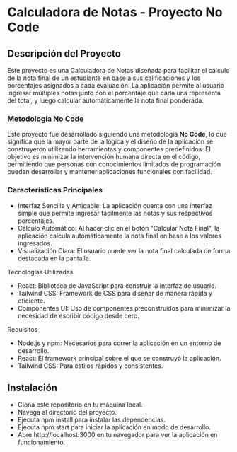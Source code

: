 # Calculadora de Notas - Proyecto No Code
## Descripción del Proyecto
Este proyecto es una Calculadora de Notas diseñada para facilitar el cálculo de la nota final de un estudiante en base a sus calificaciones y los porcentajes asignados a cada evaluación. La aplicación permite al usuario ingresar múltiples notas junto con el porcentaje que cada una representa del total, y luego calcular automáticamente la nota final ponderada.

### **Metodología No Code**

Este proyecto fue desarrollado siguiendo una metodología **No Code**, lo que significa que la mayor parte de la lógica y el diseño de la aplicación se construyeron utilizando herramientas y componentes predefinidos. El objetivo es minimizar la intervención humana directa en el código, permitiendo que personas con conocimientos limitados de programación puedan desarrollar y mantener aplicaciones funcionales con facilidad.

### Características Principales

- Interfaz Sencilla y Amigable: La aplicación cuenta con una interfaz simple que permite ingresar fácilmente las notas y sus respectivos porcentajes.
- Cálculo Automático: Al hacer clic en el botón "Calcular Nota Final", la aplicación calcula automáticamente la nota final en base a los valores ingresados.
- Visualización Clara: El usuario puede ver la nota final calculada de forma destacada en la pantalla.

Tecnologías Utilizadas

- React: Biblioteca de JavaScript para construir la interfaz de usuario.
- Tailwind CSS: Framework de CSS para diseñar de manera rápida y eficiente.
- Componentes UI: Uso de componentes preconstruidos para minimizar la necesidad de escribir código desde cero.

Requisitos

- Node.js y npm: Necesarios para correr la aplicación en un entorno de desarrollo.
- React: El framework principal sobre el que se construyó la aplicación.
- Tailwind CSS: Para estilos rápidos y consistentes.

## Instalación

- Clona este repositorio en tu máquina local.
- Navega al directorio del proyecto.
- Ejecuta npm install para instalar las dependencias.
- Ejecuta npm start para iniciar la aplicación en modo de desarrollo.
- Abre http://localhost:3000 en tu navegador para ver la aplicación en funcionamiento.